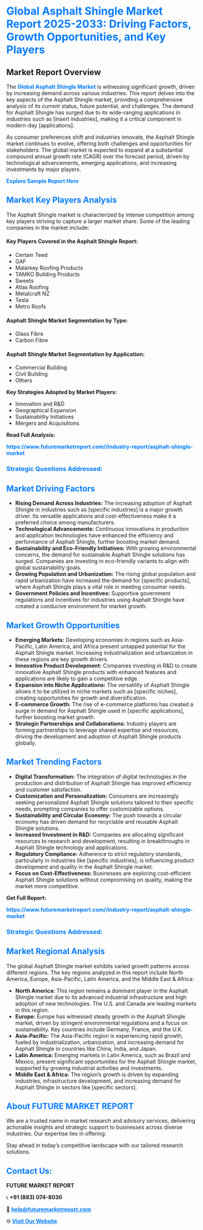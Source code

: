 <h1 style="color: #007BFF;">Global Asphalt Shingle Market Report 2025-2033: Driving Factors, Growth Opportunities, and Key Players</h1>

<section id="overview">
<h2>Market Report Overview</h2>
<p>The <a href="https://www.futuremarketreport.com//industry-report/asphalt-shingle-market" style="color: #007BFF; text-decoration: none;"><strong>Global Asphalt Shingle Market</strong></a> is witnessing significant growth, driven by increasing demand across various industries. This report delves into the key aspects of the Asphalt Shingle market, providing a comprehensive analysis of its current status, future potential, and challenges. The demand for Asphalt Shingle has surged due to its wide-ranging applications in industries such as [insert industries], making it a critical component in modern-day [applications].</p>
<p>As consumer preferences shift and industries innovate, the Asphalt Shingle market continues to evolve, offering both challenges and opportunities for stakeholders. The global market is expected to expand at a substantial compound annual growth rate (CAGR) over the forecast period, driven by technological advancements, emerging applications, and increasing investments by major players.</p>
</section>

<section id="overview">
<p><a href="https://www.futuremarketreport.com//request-sample/reportId=85213" style="color: #007BFF; text-decoration: none;"><strong>Explore Sample Report Here</strong></a></p>
</section>

<section id="key-players">
<h2 style="color: #007BFF;">Market Key Players Analysis</h2>
<p>The Asphalt Shingle market is characterized by intense competition among key players striving to capture a larger market share. Some of the leading companies in the market include:</p>
<h4>Key Players Covered in the Asphalt Shingle Report:</h4>
<ul><li>Certain Teed</li><li>GAF</li><li>Malarkey Roofing Products</li><li>TAMKO Building Products</li><li>Sweets</li><li>Atlas Roofing</li><li>Metalcraft NZ</li><li>Tesla</li><li>Metro Roofs</li></ul>
<h4>Asphalt Shingle Market Segmentation by Type:</h4>
<ul><li>Glass Fibre</li><li>Carbon Fibre</li></ul>

<h4>Asphalt Shingle Market Segmentation by Application:</h4>
<ul><li>Commercial Building</li><li>Civil Building</li><li>Others</li></ul>
<p><strong>Key Strategies Adopted by Market Players:</strong></p>
<ul>
<li>Innovation and R&D</li>
<li>Geographical Expansion</li>
<li>Sustainability Initiatives</li>
<li>Mergers and Acquisitions</li>
</ul>
</section>

<section>
<p><strong>Read Full Analysis: </strong></p><a href="https://www.futuremarketreport.com//industry-report/asphalt-shingle-market" style="color: #007BFF; text-decoration: none;"><strong>https://www.futuremarketreport.com//industry-report/asphalt-shingle-market</strong></a>
<h3 style="color: #007BFF;">Strategic Questions Addressed:</h3>
</section>

<section id="driving-factors">
<h2 style="color: #007BFF;">Market Driving Factors</h2>
<ul>
<li><strong>Rising Demand Across Industries:</strong> The increasing adoption of Asphalt Shingle in industries such as [specific industries] is a major growth driver. Its versatile applications and cost-effectiveness make it a preferred choice among manufacturers.</li>
<li><strong>Technological Advancements:</strong> Continuous innovations in production and application technologies have enhanced the efficiency and performance of Asphalt Shingle, further boosting market demand.</li>
<li><strong>Sustainability and Eco-Friendly Initiatives:</strong> With growing environmental concerns, the demand for sustainable Asphalt Shingle solutions has surged. Companies are investing in eco-friendly variants to align with global sustainability goals.</li>
<li><strong>Growing Population and Urbanization:</strong> The rising global population and rapid urbanization have increased the demand for [specific products], where Asphalt Shingle plays a vital role in meeting consumer needs.</li>
<li><strong>Government Policies and Incentives:</strong> Supportive government regulations and incentives for industries using Asphalt Shingle have created a conducive environment for market growth.</li>
</ul>
</section>

<section id="growth-opportunities">
<h2 style="color: #007BFF;">Market Growth Opportunities</h2>
<ul>
<li><strong>Emerging Markets:</strong> Developing economies in regions such as Asia-Pacific, Latin America, and Africa present untapped potential for the Asphalt Shingle market. Increasing industrialization and urbanization in these regions are key growth drivers.</li>
<li><strong>Innovative Product Development:</strong> Companies investing in R&D to create innovative Asphalt Shingle products with enhanced features and applications are likely to gain a competitive edge.</li>
<li><strong>Expansion into Niche Applications:</strong> The versatility of Asphalt Shingle allows it to be utilized in niche markets such as [specific niches], creating opportunities for growth and diversification.</li>
<li><strong>E-commerce Growth:</strong> The rise of e-commerce platforms has created a surge in demand for Asphalt Shingle used in [specific applications], further boosting market growth.</li>
<li><strong>Strategic Partnerships and Collaborations:</strong> Industry players are forming partnerships to leverage shared expertise and resources, driving the development and adoption of Asphalt Shingle products globally.</li>
</ul>
</section>

<section id="trending-factors">
<h2 style="color: #007BFF;">Market Trending Factors</h2>
<ul>
<li><strong>Digital Transformation:</strong> The integration of digital technologies in the production and distribution of Asphalt Shingle has improved efficiency and customer satisfaction.</li>
<li><strong>Customization and Personalization:</strong> Consumers are increasingly seeking personalized Asphalt Shingle solutions tailored to their specific needs, prompting companies to offer customizable options.</li>
<li><strong>Sustainability and Circular Economy:</strong> The push towards a circular economy has driven demand for recyclable and reusable Asphalt Shingle solutions.</li>
<li><strong>Increased Investment in R&D:</strong> Companies are allocating significant resources to research and development, resulting in breakthroughs in Asphalt Shingle technology and applications.</li>
<li><strong>Regulatory Compliance:</strong> Adherence to strict regulatory standards, particularly in industries like [specific industries], is influencing product development and quality in the Asphalt Shingle market.</li>
<li><strong>Focus on Cost-Effectiveness:</strong> Businesses are exploring cost-efficient Asphalt Shingle solutions without compromising on quality, making the market more competitive.</li>
</ul>
</section>

<section>
<p><strong>Get Full Report: </strong></p><a href="https://www.futuremarketreport.com//industry-report/asphalt-shingle-market" style="color: #007BFF; text-decoration: none;"><strong>https://www.futuremarketreport.com//industry-report/asphalt-shingle-market</strong></a>
<h3 style="color: #007BFF;">Strategic Questions Addressed:</h3>
</section>


<section id="regional-analysis">
<h2 style="color: #007BFF;">Market Regional Analysis</h2>
<p>The global Asphalt Shingle market exhibits varied growth patterns across different regions. The key regions analyzed in this report include North America, Europe, Asia-Pacific, Latin America, and the Middle East & Africa:</p>
<ul>
<li><strong>North America:</strong> This region remains a dominant player in the Asphalt Shingle market due to its advanced industrial infrastructure and high adoption of new technologies. The U.S. and Canada are leading markets in this region.</li>
<li><strong>Europe:</strong> Europe has witnessed steady growth in the Asphalt Shingle market, driven by stringent environmental regulations and a focus on sustainability. Key countries include Germany, France, and the U.K.</li>
<li><strong>Asia-Pacific:</strong> The Asia-Pacific region is experiencing rapid growth, fueled by industrialization, urbanization, and increasing demand for Asphalt Shingle in countries like China, India, and Japan.</li>
<li><strong>Latin America:</strong> Emerging markets in Latin America, such as Brazil and Mexico, present significant opportunities for the Asphalt Shingle market, supported by growing industrial activities and investments.</li>
<li><strong>Middle East & Africa:</strong> The region’s growth is driven by expanding industries, infrastructure development, and increasing demand for Asphalt Shingle in sectors like [specific sectors].</li>
</ul>
</section>

<footer>
<h2 style="color: #007BFF;">About FUTURE MARKET REPORT</h2>
<p>We are a trusted name in market research and advisory services, delivering actionable insights and strategic support to businesses across diverse industries. Our expertise lies in offering:</p>

<p>Stay ahead in today’s competitive landscape with our tailored research solutions.</p>

<h2 style="color: #007BFF;">Contact Us:</h2>
<p><strong>FUTURE MARKET REPORT</strong></p>
<p>📞 <strong>+91 (883) 074-8030</strong></p>
<p>📧 <strong><a href="mailto:help@futuremarketreport.com" style="color: #007BFF;">help@futuremarketreport.com</a></strong></p>
<p>🌐 <strong><a href="https://www.futuremarketreport.com/" style="color: #007BFF;">Visit Our Website</a></strong></p>
</footer>